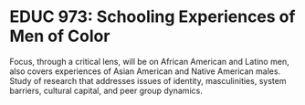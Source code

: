 # EDUC 973: Schooling Experiences of Men of Color

Focus, through a critical lens, will be on African American and Latino men, also covers experiences of Asian American and Native American males. Study of research that addresses issues of identity, masculinities, system barriers, cultural capital, and peer group dynamics.